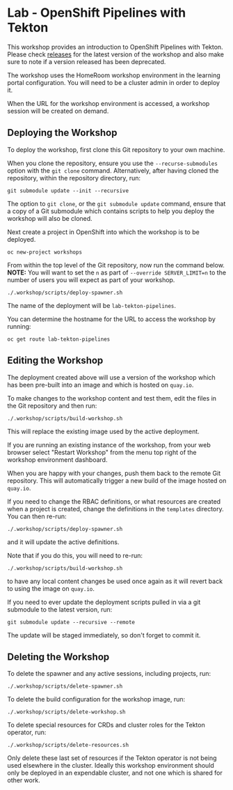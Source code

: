 Lab - OpenShift Pipelines with Tekton
====================

This workshop provides an introduction to OpenShift Pipelines with Tekton.
Please check [releases](https://github.com/openshift-labs/lab-tekton-pipelines/releases)
for the latest version of the workshop and also make sure to note if a version
released has been deprecated.

The workshop uses the HomeRoom workshop environment in the learning portal configuration.
You will need to be a cluster admin in order to deploy it.

When the URL for the workshop environment is accessed, a workshop session will be created on demand.

Deploying the Workshop
----------------------

To deploy the workshop, first clone this Git repository to your own machine.

When you clone the repository, ensure you use the `--recurse-submodules` option with the `git clone` command. Alternatively, after having cloned the repository, within the repository directory, run:

```
git submodule update --init --recursive
```

The option to `git clone`, or the `git submodule update` command, ensure that a copy of a Git submodule which contains scripts to help you deploy the workshop will also be cloned.

Next create a project in OpenShift into which the workshop is to be deployed.

```
oc new-project workshops
```

From within the top level of the Git repository, now run the command below. **NOTE:** You
will want to set the `n` as part of `--override SERVER_LIMIT=n` to the number of users
you will expect as part of your workshop. 

```
./.workshop/scripts/deploy-spawner.sh
```

The name of the deployment will be `lab-tekton-pipelines`.

You can determine the hostname for the URL to access the workshop by running:

```
oc get route lab-tekton-pipelines
```

Editing the Workshop
--------------------

The deployment created above will use a version of the workshop which has been pre-built into an image and which is hosted on `quay.io`.

To make changes to the workshop content and test them, edit the files in the Git repository and then run:

```
./.workshop/scripts/build-workshop.sh
```

This will replace the existing image used by the active deployment.

If you are running an existing instance of the workshop, from your web browser select "Restart Workshop" from the menu top right of the workshop environment dashboard.

When you are happy with your changes, push them back to the remote Git repository. This will automatically trigger a new build of the image hosted on `quay.io`.

If you need to change the RBAC definitions, or what resources are created when a project is created, change the definitions in the `templates` directory. You can then re-run:

```
./.workshop/scripts/deploy-spawner.sh
```

and it will update the active definitions.

Note that if you do this, you will need to re-run:

```
./.workshop/scripts/build-workshop.sh
```

to have any local content changes be used once again as it will revert back to using the image on ``quay.io``.

If you need to ever update the deployment scripts pulled in via a git submodule to the latest version, run:

```
git submodule update --recursive --remote
```

The update will be staged immediately, so don't forget to commit it.

Deleting the Workshop
---------------------

To delete the spawner and any active sessions, including projects, run:

```
./.workshop/scripts/delete-spawner.sh
```

To delete the build configuration for the workshop image, run:

```
./.workshop/scripts/delete-workshop.sh
```

To delete special resources for CRDs and cluster roles for the Tekton operator, run:

```
./.workshop/scripts/delete-resources.sh
```

Only delete these last set of resources if the Tekton operator is not being used elsewhere in the cluster. Ideally this workshop environment should only be deployed in an expendable cluster, and not one which is shared for other work.
